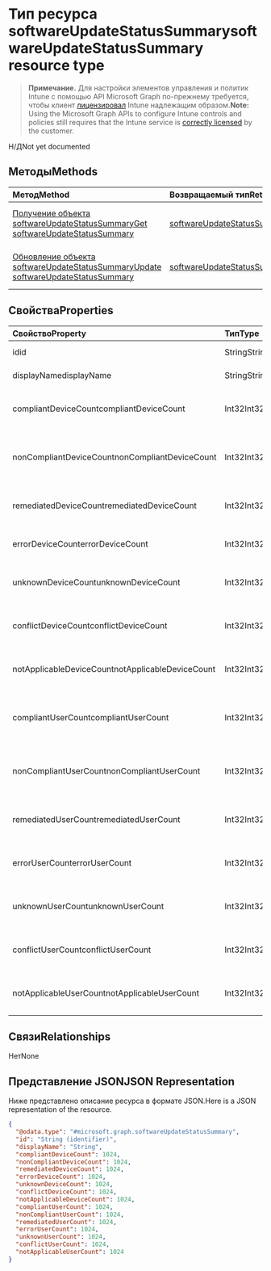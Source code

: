 # <a name="softwareupdatestatussummary-resource-type"></a><span data-ttu-id="0c3e7-101">Тип ресурса softwareUpdateStatusSummary</span><span class="sxs-lookup"><span data-stu-id="0c3e7-101">softwareUpdateStatusSummary resource type</span></span>

> <span data-ttu-id="0c3e7-102">**Примечание.** Для настройки элементов управления и политик Intune с помощью API Microsoft Graph по-прежнему требуется, чтобы клиент [лицензировал](https://go.microsoft.com/fwlink/?linkid=839381) Intune надлежащим образом.</span><span class="sxs-lookup"><span data-stu-id="0c3e7-102">**Note:** Using the Microsoft Graph APIs to configure Intune controls and policies still requires that the Intune service is [correctly licensed](https://go.microsoft.com/fwlink/?linkid=839381) by the customer.</span></span>

<span data-ttu-id="0c3e7-103">Н/Д</span><span class="sxs-lookup"><span data-stu-id="0c3e7-103">Not yet documented</span></span>
## <a name="methods"></a><span data-ttu-id="0c3e7-104">Методы</span><span class="sxs-lookup"><span data-stu-id="0c3e7-104">Methods</span></span>
|<span data-ttu-id="0c3e7-105">Метод</span><span class="sxs-lookup"><span data-stu-id="0c3e7-105">Method</span></span>|<span data-ttu-id="0c3e7-106">Возвращаемый тип</span><span class="sxs-lookup"><span data-stu-id="0c3e7-106">Return Type</span></span>|<span data-ttu-id="0c3e7-107">Описание</span><span class="sxs-lookup"><span data-stu-id="0c3e7-107">Description</span></span>|
|:---|:---|:---|
|[<span data-ttu-id="0c3e7-108">Получение объекта softwareUpdateStatusSummary</span><span class="sxs-lookup"><span data-stu-id="0c3e7-108">Get softwareUpdateStatusSummary</span></span>](../api/intune_deviceconfig_softwareupdatestatussummary_get.md)|[<span data-ttu-id="0c3e7-109">softwareUpdateStatusSummary</span><span class="sxs-lookup"><span data-stu-id="0c3e7-109">softwareUpdateStatusSummary</span></span>](../resources/intune_deviceconfig_softwareupdatestatussummary.md)|<span data-ttu-id="0c3e7-110">Чтение свойств и связей объекта [softwareUpdateStatusSummary](../resources/intune_deviceconfig_softwareupdatestatussummary.md).</span><span class="sxs-lookup"><span data-stu-id="0c3e7-110">Read properties and relationships of the [softwareUpdateStatusSummary](../resources/intune_deviceconfig_softwareupdatestatussummary.md) object.</span></span>|
|[<span data-ttu-id="0c3e7-111">Обновление объекта softwareUpdateStatusSummary</span><span class="sxs-lookup"><span data-stu-id="0c3e7-111">Update softwareUpdateStatusSummary</span></span>](../api/intune_deviceconfig_softwareupdatestatussummary_update.md)|[<span data-ttu-id="0c3e7-112">softwareUpdateStatusSummary</span><span class="sxs-lookup"><span data-stu-id="0c3e7-112">softwareUpdateStatusSummary</span></span>](../resources/intune_deviceconfig_softwareupdatestatussummary.md)|<span data-ttu-id="0c3e7-113">Обновление свойств объекта [softwareUpdateStatusSummary](../resources/intune_deviceconfig_softwareupdatestatussummary.md).</span><span class="sxs-lookup"><span data-stu-id="0c3e7-113">Update the properties of a [softwareUpdateStatusSummary](../resources/intune_deviceconfig_softwareupdatestatussummary.md) object.</span></span>|

## <a name="properties"></a><span data-ttu-id="0c3e7-114">Свойства</span><span class="sxs-lookup"><span data-stu-id="0c3e7-114">Properties</span></span>
|<span data-ttu-id="0c3e7-115">Свойство</span><span class="sxs-lookup"><span data-stu-id="0c3e7-115">Property</span></span>|<span data-ttu-id="0c3e7-116">Тип</span><span class="sxs-lookup"><span data-stu-id="0c3e7-116">Type</span></span>|<span data-ttu-id="0c3e7-117">Описание</span><span class="sxs-lookup"><span data-stu-id="0c3e7-117">Description</span></span>|
|:---|:---|:---|
|<span data-ttu-id="0c3e7-118">id</span><span class="sxs-lookup"><span data-stu-id="0c3e7-118">id</span></span>|<span data-ttu-id="0c3e7-119">String</span><span class="sxs-lookup"><span data-stu-id="0c3e7-119">String</span></span>|<span data-ttu-id="0c3e7-120">Ключ объекта.</span><span class="sxs-lookup"><span data-stu-id="0c3e7-120">Key of the entity.</span></span>|
|<span data-ttu-id="0c3e7-121">displayName</span><span class="sxs-lookup"><span data-stu-id="0c3e7-121">displayName</span></span>|<span data-ttu-id="0c3e7-122">String</span><span class="sxs-lookup"><span data-stu-id="0c3e7-122">String</span></span>|<span data-ttu-id="0c3e7-123">Имя политики.</span><span class="sxs-lookup"><span data-stu-id="0c3e7-123">The name of the policy.</span></span>|
|<span data-ttu-id="0c3e7-124">compliantDeviceCount</span><span class="sxs-lookup"><span data-stu-id="0c3e7-124">compliantDeviceCount</span></span>|<span data-ttu-id="0c3e7-125">Int32</span><span class="sxs-lookup"><span data-stu-id="0c3e7-125">Int32</span></span>|<span data-ttu-id="0c3e7-126">Количество устройств, соответствующих требованиям.</span><span class="sxs-lookup"><span data-stu-id="0c3e7-126">Number of compliant devices.</span></span>|
|<span data-ttu-id="0c3e7-127">nonCompliantDeviceCount</span><span class="sxs-lookup"><span data-stu-id="0c3e7-127">nonCompliantDeviceCount</span></span>|<span data-ttu-id="0c3e7-128">Int32</span><span class="sxs-lookup"><span data-stu-id="0c3e7-128">Int32</span></span>|<span data-ttu-id="0c3e7-129">Количество устройств, не соответствующих требованиям.</span><span class="sxs-lookup"><span data-stu-id="0c3e7-129">Number of non compliant devices.</span></span>|
|<span data-ttu-id="0c3e7-130">remediatedDeviceCount</span><span class="sxs-lookup"><span data-stu-id="0c3e7-130">remediatedDeviceCount</span></span>|<span data-ttu-id="0c3e7-131">Int32</span><span class="sxs-lookup"><span data-stu-id="0c3e7-131">Int32</span></span>|<span data-ttu-id="0c3e7-132">Количество исправленных устройств.</span><span class="sxs-lookup"><span data-stu-id="0c3e7-132">Number of remediated devices.</span></span>|
|<span data-ttu-id="0c3e7-133">errorDeviceCount</span><span class="sxs-lookup"><span data-stu-id="0c3e7-133">errorDeviceCount</span></span>|<span data-ttu-id="0c3e7-134">Int32</span><span class="sxs-lookup"><span data-stu-id="0c3e7-134">Int32</span></span>|<span data-ttu-id="0c3e7-135">Количество устройств с ошибками.</span><span class="sxs-lookup"><span data-stu-id="0c3e7-135">Number of devices had error.</span></span>|
|<span data-ttu-id="0c3e7-136">unknownDeviceCount</span><span class="sxs-lookup"><span data-stu-id="0c3e7-136">unknownDeviceCount</span></span>|<span data-ttu-id="0c3e7-137">Int32</span><span class="sxs-lookup"><span data-stu-id="0c3e7-137">Int32</span></span>|<span data-ttu-id="0c3e7-138">Количество неизвестных устройств</span><span class="sxs-lookup"><span data-stu-id="0c3e7-138">Number of unknown devices.</span></span>|
|<span data-ttu-id="0c3e7-139">conflictDeviceCount</span><span class="sxs-lookup"><span data-stu-id="0c3e7-139">conflictDeviceCount</span></span>|<span data-ttu-id="0c3e7-140">Int32</span><span class="sxs-lookup"><span data-stu-id="0c3e7-140">Int32</span></span>|<span data-ttu-id="0c3e7-141">Количество конфликтующих устройств.</span><span class="sxs-lookup"><span data-stu-id="0c3e7-141">Number of conflict devices.</span></span>|
|<span data-ttu-id="0c3e7-142">notApplicableDeviceCount</span><span class="sxs-lookup"><span data-stu-id="0c3e7-142">notApplicableDeviceCount</span></span>|<span data-ttu-id="0c3e7-143">Int32</span><span class="sxs-lookup"><span data-stu-id="0c3e7-143">Int32</span></span>|<span data-ttu-id="0c3e7-144">Количество неприменимых устройств.</span><span class="sxs-lookup"><span data-stu-id="0c3e7-144">Number of not applicable devices.</span></span>|
|<span data-ttu-id="0c3e7-145">compliantUserCount</span><span class="sxs-lookup"><span data-stu-id="0c3e7-145">compliantUserCount</span></span>|<span data-ttu-id="0c3e7-146">Int32</span><span class="sxs-lookup"><span data-stu-id="0c3e7-146">Int32</span></span>|<span data-ttu-id="0c3e7-147">Количество пользователей, соответствующих требованиям.</span><span class="sxs-lookup"><span data-stu-id="0c3e7-147">Number of compliant users.</span></span>|
|<span data-ttu-id="0c3e7-148">nonCompliantUserCount</span><span class="sxs-lookup"><span data-stu-id="0c3e7-148">nonCompliantUserCount</span></span>|<span data-ttu-id="0c3e7-149">Int32</span><span class="sxs-lookup"><span data-stu-id="0c3e7-149">Int32</span></span>|<span data-ttu-id="0c3e7-150">Количество пользователей, не соответствующих требованиям.</span><span class="sxs-lookup"><span data-stu-id="0c3e7-150">Number of non compliant users.</span></span>|
|<span data-ttu-id="0c3e7-151">remediatedUserCount</span><span class="sxs-lookup"><span data-stu-id="0c3e7-151">remediatedUserCount</span></span>|<span data-ttu-id="0c3e7-152">Int32</span><span class="sxs-lookup"><span data-stu-id="0c3e7-152">Int32</span></span>|<span data-ttu-id="0c3e7-153">Количество исправленных пользователей.</span><span class="sxs-lookup"><span data-stu-id="0c3e7-153">Number of remediated users.</span></span>|
|<span data-ttu-id="0c3e7-154">errorUserCount</span><span class="sxs-lookup"><span data-stu-id="0c3e7-154">errorUserCount</span></span>|<span data-ttu-id="0c3e7-155">Int32</span><span class="sxs-lookup"><span data-stu-id="0c3e7-155">Int32</span></span>|<span data-ttu-id="0c3e7-156">Количество пользователей с ошибками.</span><span class="sxs-lookup"><span data-stu-id="0c3e7-156">Number of users had error.</span></span>|
|<span data-ttu-id="0c3e7-157">unknownUserCount</span><span class="sxs-lookup"><span data-stu-id="0c3e7-157">unknownUserCount</span></span>|<span data-ttu-id="0c3e7-158">Int32</span><span class="sxs-lookup"><span data-stu-id="0c3e7-158">Int32</span></span>|<span data-ttu-id="0c3e7-159">Количество неизвестных пользователей.</span><span class="sxs-lookup"><span data-stu-id="0c3e7-159">Number of unknown users.</span></span>|
|<span data-ttu-id="0c3e7-160">conflictUserCount</span><span class="sxs-lookup"><span data-stu-id="0c3e7-160">conflictUserCount</span></span>|<span data-ttu-id="0c3e7-161">Int32</span><span class="sxs-lookup"><span data-stu-id="0c3e7-161">Int32</span></span>|<span data-ttu-id="0c3e7-162">Количество конфликтующих пользователей.</span><span class="sxs-lookup"><span data-stu-id="0c3e7-162">Number of conflict users.</span></span>|
|<span data-ttu-id="0c3e7-163">notApplicableUserCount</span><span class="sxs-lookup"><span data-stu-id="0c3e7-163">notApplicableUserCount</span></span>|<span data-ttu-id="0c3e7-164">Int32</span><span class="sxs-lookup"><span data-stu-id="0c3e7-164">Int32</span></span>|<span data-ttu-id="0c3e7-165">Количество неприменимых пользователей.</span><span class="sxs-lookup"><span data-stu-id="0c3e7-165">Number of not applicable users.</span></span>|

## <a name="relationships"></a><span data-ttu-id="0c3e7-166">Связи</span><span class="sxs-lookup"><span data-stu-id="0c3e7-166">Relationships</span></span>
<span data-ttu-id="0c3e7-167">Нет</span><span class="sxs-lookup"><span data-stu-id="0c3e7-167">None</span></span>
## <a name="json-representation"></a><span data-ttu-id="0c3e7-168">Представление JSON</span><span class="sxs-lookup"><span data-stu-id="0c3e7-168">JSON Representation</span></span>
<span data-ttu-id="0c3e7-169">Ниже представлено описание ресурса в формате JSON.</span><span class="sxs-lookup"><span data-stu-id="0c3e7-169">Here is a JSON representation of the resource.</span></span>
<!--{
  "blockType": "resource",
  "baseType": "microsoft.graph.entity",
  "keyProperty": "id",
  "@odata.type": "microsoft.graph.softwareUpdateStatusSummary"
}-->
``` json
{
  "@odata.type": "#microsoft.graph.softwareUpdateStatusSummary",
  "id": "String (identifier)",
  "displayName": "String",
  "compliantDeviceCount": 1024,
  "nonCompliantDeviceCount": 1024,
  "remediatedDeviceCount": 1024,
  "errorDeviceCount": 1024,
  "unknownDeviceCount": 1024,
  "conflictDeviceCount": 1024,
  "notApplicableDeviceCount": 1024,
  "compliantUserCount": 1024,
  "nonCompliantUserCount": 1024,
  "remediatedUserCount": 1024,
  "errorUserCount": 1024,
  "unknownUserCount": 1024,
  "conflictUserCount": 1024,
  "notApplicableUserCount": 1024
}
```








